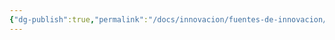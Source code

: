 ```yaml
---
{"dg-publish":true,"permalink":"/docs/innovacion/fuentes-de-innovacion/serendipia/","tags":[[["InnBoK"]],[["content"]]],"noteIcon":""}
---
```

